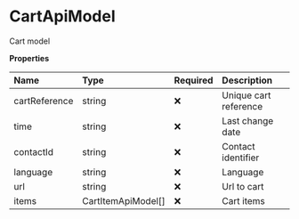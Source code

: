 # CartApiModel

Cart model

**Properties**

| Name          | Type               | Required | Description           |
| :------------ | :----------------- | :------- | :-------------------- |
| cartReference | string             | ❌       | Unique cart reference |
| time          | string             | ❌       | Last change date      |
| contactId     | string             | ❌       | Contact identifier    |
| language      | string             | ❌       | Language              |
| url           | string             | ❌       | Url to cart           |
| items         | CartItemApiModel[] | ❌       | Cart items            |

<!-- This file was generated by liblab | https://liblab.com/ -->

